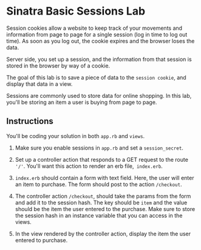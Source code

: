 # Sinatra Basic Sessions Lab

Session cookies allow a website to keep track of your movements and information from page to page for a single session (log in time to log out time). As soon as you log out, the cookie expires and the browser loses the data.

Server side, you set up a session, and the information from that session is stored in the browser by way of a cookie.

The goal of this lab is to save a piece of data to the `session cookie`, and display that data in a view. 

Sessions are commonly used to store data for online shopping. In this lab, you'll be storing an item a user is buying from page to page.

## Instructions

You'll be coding your solution in both `app.rb` and `views`.

1. Make sure you enable sessions in `app.rb` and set a `session_secret`.

2. Set up a controller action that responds to a GET request to the route `'/'`. You'll want this action to render an erb file,` index.erb`.

3. `index.erb` should contain a form with text field. Here, the user will enter an item to purchase. The form should post to the action `/checkout`.

4. The controller action  `/checkout`, should take the params from the form and add it to the session hash. The key should be `item` and the value should be the item the user entered to the purchase. Make sure to store the session hash in an instance variable that you can access in the views.

5. In the view rendered by the controller action, display the item the user entered to purchase.


